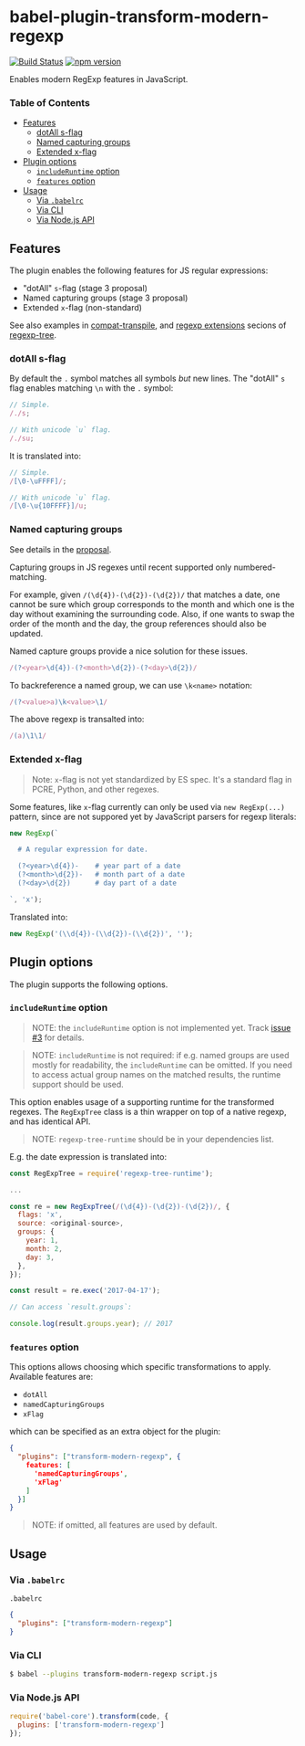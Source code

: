 # babel-plugin-transform-modern-regexp

[![Build Status](https://travis-ci.org/DmitrySoshnikov/babel-plugin-transform-modern-regexp.svg?branch=master)](https://travis-ci.org/DmitrySoshnikov/babel-plugin-transform-modern-regexp) [![npm version](https://badge.fury.io/js/babel-plugin-transform-modern-regexp.svg)](https://badge.fury.io/js/babel-plugin-transform-modern-regexp)

Enables modern RegExp features in JavaScript.

### Table of Contents

- [Features](#features)
  - [dotAll s-flag](#dotall-s-flag)
  - [Named capturing groups](#named-capturing-groups)
  - [Extended x-flag](#extended-x-flag)
- [Plugin options](#plugin-options)
  - [`includeRuntime` option](#includeruntime-option)
  - [`features` option](#features-option)
- [Usage](#usage)
  - [Via `.babelrc`](#via-babelrc)
  - [Via CLI](#via-cli)
  - [Via Node.js API](#via-nodejs-api)

## Features

The plugin enables the following features for JS regular expressions:

* "dotAll" `s`-flag (stage 3 proposal)
* Named capturing groups (stage 3 proposal)
* Extended `x`-flag (non-standard)

See also examples in [compat-transpile](https://www.npmjs.com/package/regexp-tree#using-compat-transpiler-api), and [regexp extensions](https://www.npmjs.com/package/regexp-tree#regexp-extensions) secions of [regexp-tree](https://www.npmjs.com/package/regexp-tree).

### dotAll s-flag

By default the `.` symbol matches all symbols _but_ new lines. The "dotAll" `s` flag enables matching `\n` with the `.` symbol:

```js
// Simple.
/./s;

// With unicode `u` flag.
/./su;
```

It is translated into:

```js
// Simple.
/[\0-\uFFFF]/;

// With unicode `u` flag.
/[\0-\u{10FFFF}]/u;
```

### Named capturing groups

See details in the [proposal](https://github.com/tc39/proposal-regexp-named-groups).

Capturing groups in JS regexes until recent supported only numbered-matching.

For example, given `/(\d{4})-(\d{2})-(\d{2})/` that matches a date, one cannot be sure which group corresponds to the month and which one is the day without examining the surrounding code. Also, if one wants to swap the order of the month and the day, the group references should also be updated.

Named capture groups provide a nice solution for these issues.

```js
/(?<year>\d{4})-(?<month>\d{2})-(?<day>\d{2})/
```

To backreference a named group, we can use `\k<name>` notation:

```js
/(?<value>a)\k<value>\1/
```

The above regexp is transalted into:

```js
/(a)\1\1/
```

### Extended x-flag

> Note: `x`-flag is not yet standardized by ES spec. It's a standard flag in PCRE, Python, and other regexes.

Some features, like `x`-flag currently can only be used via `new RegExp(...)` pattern, since are not suppored yet by JavaScript parsers for regexp literals:

```js
new RegExp(`

  # A regular expression for date.

  (?<year>\d{4})-    # year part of a date
  (?<month>\d{2})-   # month part of a date
  (?<day>\d{2})      # day part of a date

`, 'x');
```

Translated into:

```js
new RegExp('(\\d{4})-(\\d{2})-(\\d{2})', '');
```

## Plugin options

The plugin supports the following options.

### `includeRuntime` option

> NOTE: the `includeRuntime` option is not implemented yet. Track [issue #3](https://github.com/DmitrySoshnikov/babel-plugin-transform-modern-regexp/issues/3) for details.

> NOTE: `includeRuntime` is not required: if e.g. named groups are used mostly for readability, the `includeRuntime` can be omitted. If you need to access actual group names on the matched results, the runtime support should be used.

This option enables usage of a supporting runtime for the transformed regexes. The `RegExpTree` class is a thin wrapper on top of a native regexp, and has identical API.

> NOTE: `regexp-tree-runtime` should be in your dependencies list.

E.g. the date expression is translated into:

```js
const RegExpTree = require('regexp-tree-runtime');

...

const re = new RegExpTree(/(\d{4})-(\d{2})-(\d{2})/, {
  flags: 'x',
  source: <original-source>,
  groups: {
    year: 1,
    month: 2,
    day: 3,
  },
});

const result = re.exec('2017-04-17');

// Can access `result.groups`:

console.log(result.groups.year); // 2017
```

### `features` option

This options allows choosing which specific transformations to apply. Available features are:

- `dotAll`
- `namedCapturingGroups`
- `xFlag`

which can be specified as an extra object for the plugin:

```json
{
  "plugins": ["transform-modern-regexp", {
    features: [
      'namedCapturingGroups',
      'xFlag'
    ]
  }]
}
```

> NOTE: if omitted, all features are used by default.

## Usage

### Via `.babelrc`

`.babelrc`

```json
{
  "plugins": ["transform-modern-regexp"]
}
```

### Via CLI

```sh
$ babel --plugins transform-modern-regexp script.js
```

### Via Node.js API

```js
require('babel-core').transform(code, {
  plugins: ['transform-modern-regexp']
});
```

